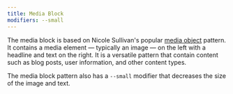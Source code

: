 ```yaml
---
title: Media Block
modifiers: --small
---
```


The media block is based on Nicole Sullivan's popular [media object](http://www.stubbornella.org/content/2010/06/25/the-media-object-saves-hundreds-of-lines-of-code/) pattern. It contains a media element — typically an image — on the left with a headline and text on the right. It is a versatile pattern that contain content such as blog posts, user information, and other content types.

The media block pattern also has a `--small` modifier that decreases the size of the image and text.
